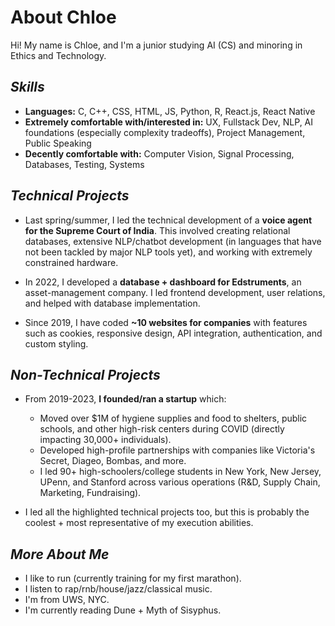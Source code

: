 # About Chloe

Hi! My name is Chloe, and I'm a junior studying AI (CS) and minoring in Ethics and Technology.

## _Skills_
- **Languages:** C, C++, CSS, HTML, JS, Python, R, React.js, React Native
- **Extremely comfortable with/interested in:** UX, Fullstack Dev, NLP, AI foundations (especially complexity tradeoffs), Project Management, Public Speaking
- **Decently comfortable with:** Computer Vision, Signal Processing, Databases, Testing, Systems

## _Technical Projects_

- Last spring/summer, I led the technical development of a **voice agent for the Supreme Court of India**. This involved creating relational databases, extensive NLP/chatbot development (in languages that have not been tackled by major NLP tools yet), and working with extremely constrained hardware.
  
- In 2022, I developed a **database + dashboard for Edstruments**, an asset-management company. I led frontend development, user relations, and helped with database implementation.
  
- Since 2019, I have coded **~10 websites for companies** with features such as cookies, responsive design, API integration, authentication, and custom styling.

## _Non-Technical Projects_
- From 2019-2023, **I founded/ran a startup** which:
  - Moved over $1M of hygiene supplies and food to shelters, public schools, and other high-risk centers during COVID (directly impacting 30,000+ individuals).
  - Developed high-profile partnerships with companies like Victoria's Secret, Diageo, Bombas, and more.
  - I led 90+ high-schoolers/college students in New York, New Jersey, UPenn, and Stanford across various operations (R&D, Supply Chain, Marketing, Fundraising).
  
- I led all the highlighted technical projects too, but this is probably the coolest + most representative of my execution abilities.
## _More About Me_

- I like to run (currently training for my first marathon).
- I listen to rap/rnb/house/jazz/classical music.
- I'm from UWS, NYC.
- I'm currently reading Dune + Myth of Sisyphus.